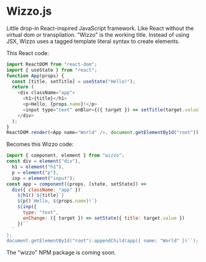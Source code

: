 # Wizzo.js
Little drop-in React-inspired JavaScript framework. Like React without the virtual dom or transpilation. "Wizzo" is the working title. 
Instead of using JSX, Wizzo uses a tagged template literal syntax to create elements.

This React code:
```js
import ReactDOM from "react-dom";
import { useState } from "react";
function App(props) {
  const [title, setTitle] = useState("Hello!");
  return (
    <div className="app">
      <h1>{title}</h1>
      <p>Hello, {props.name}!</p>
      <input type="text" onBlur={({ target }) => setTitle(target.value)} value={title} />
    </div>
  );
}
ReactDOM.render(<App name="World" />, document.getElementById("root"));
```
Becomes this Wizzo code:
```js
import { component, element } from "wizzo";
const div = element("div"),
  h1 = element("h1"),
  p = element("p"),
  inp = element("input");
const app = component((props, [state, setState]) => 
  div({ className: "app" })`
    ${h1()`${title}`}
    ${p()`Hello, ${props.name}!`}
    ${inp({ 
      type: "text", 
      onChange: ({ target }) => setState({ title: target.value }) 
    })``
  `
);
document.getElementById("root").appendChild(app({ name: "World" })``);
```
The "wizzo" NPM package is coming soon.
